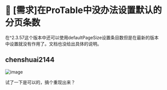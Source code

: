 # 👑 [需求]在ProTable中没办法设置默认的分页条数

在^2.3.57这个版本中还可以使用defaultPageSize设置条目数但是在最新的版本中设置就没有作用了。文档也没给出具体的说明。

## chenshuai2144

![image](https://github.com/ant-design/pro-components/assets/8186664/f9097993-8824-4458-812e-aaf4e28552ee)

试了一下是可以的，搞个重现出来？
